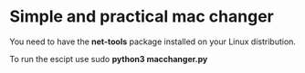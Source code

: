 # Simple and practical mac changer

You need to have the <b>net-tools</b> package installed on your Linux distribution.

To run the escipt use sudo <b>python3 macchanger.py</b>
